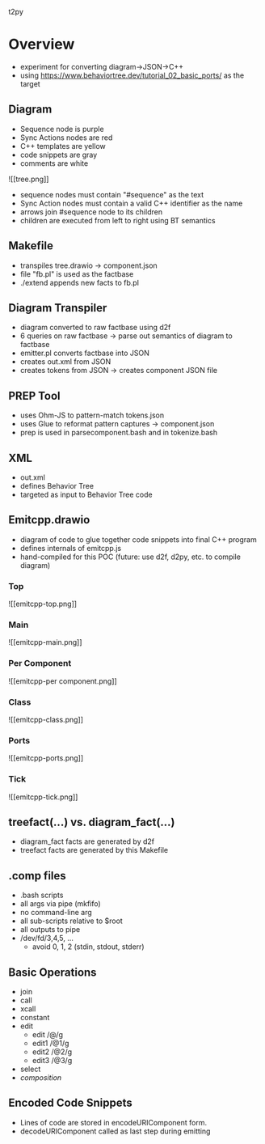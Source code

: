 t2py

# Overview
- experiment for converting diagram->JSON->C++
- using https://www.behaviortree.dev/tutorial_02_basic_ports/ as the target

## Diagram
- Sequence node is purple
- Sync Actions nodes are red
- C++ templates are yellow
- code snippets are gray
- comments are white

![[tree.png]]

- sequence nodes must contain "#sequence" as the text
- Sync Action nodes must contain a valid C++ identifier as the name
- arrows join #sequence node to its children
- children are executed from left to right using BT semantics

## Makefile
- transpiles tree.drawio -> component.json
- file "fb.pl" is used as the factbase
- ./extend appends new facts to fb.pl

## Diagram Transpiler
- diagram converted to raw factbase using d2f
- 6 queries on raw factbase -> parse out semantics of diagram to factbase
- emitter.pl converts factbase into JSON
- creates out.xml from JSON
- creates tokens from JSON -> creates component JSON file

## PREP Tool
- uses Ohm-JS to pattern-match tokens.json
- uses Glue to reformat pattern captures -> component.json
- prep is used in parsecomponent.bash and in tokenize.bash

## XML
- out.xml
- defines Behavior Tree
- targeted as input to Behavior Tree code

## Emitcpp.drawio
- diagram of code to glue together code snippets into final C++ program
- defines internals of emitcpp.js
- hand-compiled for this POC (future: use d2f, d2py, etc. to compile diagram)

### Top

![[emitcpp-top.png]]

### Main

![[emitcpp-main.png]]

### Per Component

![[emitcpp-per component.png]]

### Class

![[emitcpp-class.png]]

### Ports

![[emitcpp-ports.png]]

### Tick

![[emitcpp-tick.png]]

## treefact(...) vs. diagram_fact(...)
- diagram_fact facts are generated by d2f
- treefact facts are generated by this Makefile
## .comp files
- .bash scripts
- all args via pipe (mkfifo)
- no command-line arg
- all sub-scripts relative to $root
- all outputs to pipe
- /dev/fd/3,4,5, ... 
	- avoid 0, 1, 2 (stdin, stdout, stderr)
## Basic Operations
- join
- call
- xcall
- constant
- edit
	- edit		/@/g
	- edit1		/@1/g
	- edit2		/@2/g
	- edit3		/@3/g
- select
- *composition*
## Encoded Code Snippets
- Lines of code are stored in encodeURIComponent form.
- decodeURIComponent called as last step during emitting


